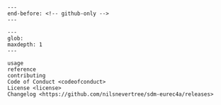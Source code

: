 <!-- Include read me file -->
```{include} ../README.md
---
end-before: <!-- github-only -->
---
```


[license]: license
[contributor guide]: contributing
[command-line reference]: usage




```{toctree}
---
glob:
maxdepth: 1
---

usage
reference
contributing
Code of Conduct <codeofconduct>
License <license>
Changelog <https://github.com/nilsnevertree/sdm-eurec4a/releases>
```
